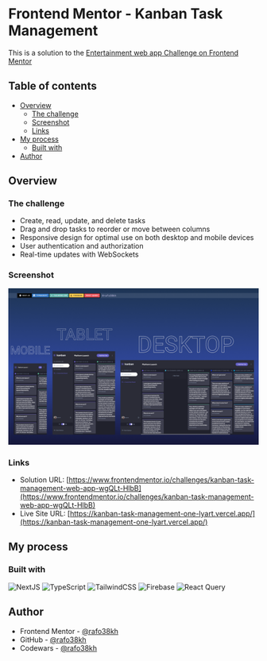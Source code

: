 # Frontend Mentor - Kanban Task Management

This is a solution to the [Entertainment web app Challenge on Frontend Mentor](https://www.frontendmentor.io/challenges/entertainment-web-app-J-UhgAW1X)

## Table of contents

- [Overview](#overview)
  - [The challenge](#the-challenge)
  - [Screenshot](#screenshot)
  - [Links](#links)
- [My process](#my-process)
  - [Built with](#built-with)
- [Author](#author)

## Overview

### The challenge

- Create, read, update, and delete tasks
- Drag and drop tasks to reorder or move between columns
- Responsive design for optimal use on both desktop and mobile devices
- User authentication and authorization
- Real-time updates with WebSockets

### Screenshot

![screenshot](./public/screenshot.png)

### Links

- Solution URL: [https://www.frontendmentor.io/challenges/kanban-task-management-web-app-wgQLt-HlbB](https://www.frontendmentor.io/challenges/kanban-task-management-web-app-wgQLt-HlbB)
- Live Site URL: [https://kanban-task-management-one-lyart.vercel.app/](https://kanban-task-management-one-lyart.vercel.app/)

## My process

### Built with

![NextJS](https://img.shields.io/badge/next.js-000000?style=for-the-badge&logo=nextdotjs&logoColor=white) ![TypeScript](https://img.shields.io/badge/TypeScript-007ACC?style=for-the-badge&logo=typescript&logoColor=white) ![TailwindCSS](https://img.shields.io/badge/Tailwind_CSS-38B2AC?style=for-the-badge&logo=tailwind-css&logoColor=white) ![Firebase](https://img.shields.io/badge/firebase-ffca28?style=for-the-badge&logo=firebase&logoColor=black) ![React Query](https://img.shields.io/badge/React_Query-FF4154?style=for-the-badge&logo=React_Query&logoColor=white)

## Author

- Frontend Mentor - [@rafo38kh](https://www.frontendmentor.io/profile/rafo38kh)
- GitHub - [@rafo38kh](https://github.com/rafo38kh)
- Codewars - [@rafo38kh](https://www.codewars.com/users/rafo38kh)
